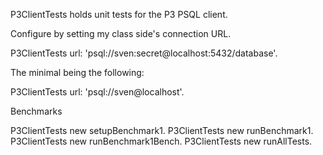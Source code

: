 P3ClientTests holds unit tests for the P3 PSQL client.

Configure by setting my class side's connection URL.

  P3ClientTests url: 'psql://sven:secret@localhost:5432/database'.

The minimal being the following:

  P3ClientTests url: 'psql://sven@localhost'.

Benchmarks

  P3ClientTests new setupBenchmark1.
  P3ClientTests new runBenchmark1.
  P3ClientTests new runBenchmark1Bench.
  P3ClientTests new runAllTests.